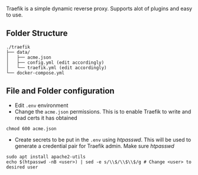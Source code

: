 Traefik is a simple dynamic reverse proxy. Supports alot of plugins and easy to use.

## Folder Structure
```
./traefik
├── data/
│   ├── acme.json
│   ├── config.yml (edit accordingly)
│   └── traefik.yml (edit accordingly)
└── docker-compose.yml
```

## File and Folder configuration
- Edit `.env` environment
- Change the `acme.json` permissions. This is to enable Traefik to write and read certs it has obtained
```
chmod 600 acme.json
```
- Create secrets to be put in the `.env` using *htpasswd*. This will be used to generate a credential pair for Traefik admin. Make sure *htpasswd*
```
sudo apt install apache2-utils
echo $(htpasswd -nB <user>) | sed -e s/\\$/\\$\\$/g # Change <user> to desired user
```
